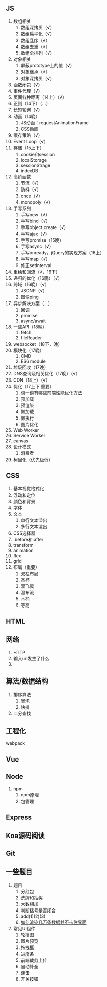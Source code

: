 ## JS

1. 数组相关
   1. 数组深拷贝（√）
   2. 数组扁平化（√）
   3. 数组乱序（√）
   4. 数组去重（√）
   5. 数组全排列（√）
2. 对象相关
   1. 屏蔽prototype上的值（√）
   2. 对象继承（√）
   3. 对象深拷贝（√）
3. 函数闭包（√）
4. 事件代理（√）
5. 页面各种距离（14上）（√）
6. 正则（14下）（...）
7. 长短轮询（√）
8. 动画（14晚）
   1. JS动画：requestAnimationFrame
   2. CSS动画
9. 缓存策略（√）
10. Event Loop（√）
11. 存储（15上下）
    1. cookie和session
    2. localStorage
    3. sessionStrage
    4. indexDB
12. 高阶函数
    1. 节流（√）
    2. 防抖（√）
    3. once（√）
    4. monopoly（√）
13. 手写系列
    1. 手写new（√）
    2. 手写bind（√）
    3. 手写object.create（√）
    4. 手写ajax（√）
    5. 手写promise（15晚）
    6. 手写async（√）
    7. 手写onready，jQuery的实现方案（16上）
    8. 手写map（√）
    9. 修正setInterval
14. 重绘和回流（√，16下）
15. 递归的优化（16晚）（√）
16. 跨域（16晚）（√）
    1. JSONP（√）
    2. 图像ping
17. 异步解决方案（...）
    1. 回调
    2. promise
    3. async/await
18. 一些API（18晚）
    1. fetch
    2. fileReader
19. websocket（18下，晚）
20. 模块化（17晚）
    1. CMD
    2. ES6 module
21. 垃圾回收（17晚）
22. DNS查询及相关优化（17晚）（√）
23. CDN（18上）（√）
24. 优化（17上下 重要）
    1. 谈一谈有哪些前端性能优化方法
    2. 预加载
    3. 预渲染
    4. 懒加载
    5. 懒执行
    6. 图片优化
25. Web Worker
26. Service Worker
27. canvas
28. 设计模式
    1. 消费者
29. 柯里化（优先级低）

## CSS

1. 基本视觉格式化
2. 浮动和定位
3. 颜色和背景
4. 字体
5. 文本
   1. 单行文本溢出
   2. 多行文本溢出
6. CSS选择器
7. :before和:after
8. transform
9. animation
10. flex
11. grid
12. 布局（重要）
    1. 双栏布局
    2. 圣杯
    3. 双飞翼
    4. 瀑布流
    5. 木桶
    6. 等高

## HTML

## 网络

1. HTTP
2. 输入url发生了什么
3. 

## 算法/数据结构

1. 排序算法
   1. 冒泡
   2. 快排
2. 二分查找

## 工程化

webpack

## Vue

## Node

1. npm
   1. npm原理
   2. 包管理

## Express

## Koa源码阅读

## Git

## 一些题目

1. 题目
   1. 分红包
   2. 洗牌和抽奖
   3. 大数相加
   4. 判断括号是否闭合
   5. add(1)(2)(3)
   6. [如何渲染几万条数据并不卡住界面](https://yuchengkai.cn/docs/zh/frontend/performance.html#%E9%9D%A2%E8%AF%95%E9%A2%98)
2. 常见UI组件
   1. 轮播图
   2. 图片预览
   3. 拖拽框
   4. 进度条
   5. 前端裁剪上传
   6. 自动补全
   7. 连击
   8. 开关按钮